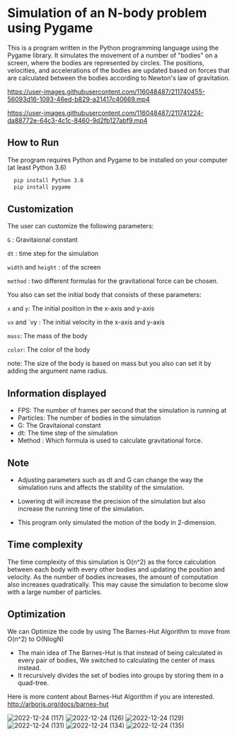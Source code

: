 # Simulation of an N-body problem using Pygame

This is a program written in the Python programming language using the Pygame library.
It simulates the movement of a number of "bodies" on a screen, where the bodies are represented by circles. The positions, velocities, and accelerations of the bodies are updated based on forces that are calculated between the bodies according to Newton's law of gravitation.


https://user-images.githubusercontent.com/116048487/211740455-56093d16-1093-46ed-b829-a21417c40669.mp4




https://user-images.githubusercontent.com/116048487/211741224-da88772e-64c3-4c1c-8460-9d2fb127abf9.mp4






## How to Run

The program requires Python and Pygame to be installed on your computer
(at least Python 3.6) 

```bash
  pip install Python 3.6
  pip install pygame
```
    
## Customization

The user can customize the following parameters:

`G` : Gravitaional constant

`dt` : time step for the simulation

`width` and `height` : of the screen

`method` : two different formulas for the gravitational force can be chosen.

You also can set the initial body that consists of these parameters:

`x` and `y`: The initial position in the x-axis and y-axis

`vx` and `vy : The initial velocity in the x-axis and y-axis

`mass`: The mass of the body

`color`: The color of the body

note: The size of the body is based on mass but you also can set it by adding the argument name radius.

## Information displayed

- FPS: The number of frames per second that the simulation is running at
- Particles: The number of bodies in the simulation
- G: The Gravitaional constant
- dt: The time step of the simulation
- Method : Which formula is used to calculate gravitational force.

## Note

- Adjusting parameters such as dt and G can change the way the simulation runs and affects the stability of the simulation.

- Lowering dt will increase the precision of the simulation but also increase the running time of the simulation.

- This program only simulated the motion of the body in 2-dimension.

## Time complexity
The time complexity of this simulation is O(n^2) as the force calculation between each body with every other bodies and updating the position and velocity.
As the number of bodies increases, the amount of computation also increases quadratically. This may cause the simulation to become slow with a large number of particles.

## Optimization
We can Optimize the code by using The Barnes-Hut Algorithm to move from O(n^2) to O(NlogN)
- The main idea of The Barnes-Hut is that instead of being calculated in every pair of bodies, We switched to calculating the center of mass instead.
- It recursively divides the set of bodies into groups by storing them in a quad-tree.

Here is more content about Barnes-Hut Algorithm if you are interested.
http://arborjs.org/docs/barnes-hut


![2022-12-24 (117)](https://user-images.githubusercontent.com/116048487/211741568-91ca24f4-954e-4736-88e2-8185f6160a25.png)
![2022-12-24 (126)](https://user-images.githubusercontent.com/116048487/211741590-ab829a01-2151-4ec9-8184-5596766b0001.png)
![2022-12-24 (129)](https://user-images.githubusercontent.com/116048487/211741598-34a29e92-9e33-4c3e-921e-b5f3a93f6b68.png)
![2022-12-24 (131)](https://user-images.githubusercontent.com/116048487/211741612-194c3dec-0283-4a1a-b720-ad93eecc7195.png)
![2022-12-24 (134)](https://user-images.githubusercontent.com/116048487/211741630-80960784-42bf-41c0-afd8-1dc337f7f2cc.png)
![2022-12-24 (135)](https://user-images.githubusercontent.com/116048487/211741643-25678c5d-7ed8-492b-a0f4-7eec6e426bce.png)
